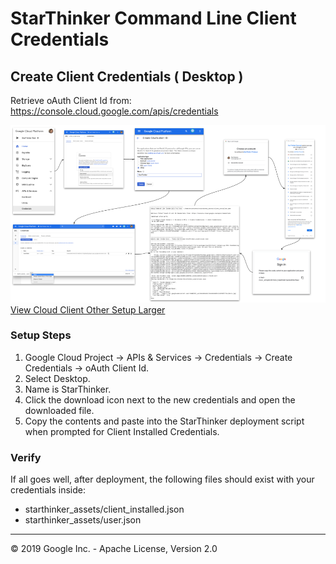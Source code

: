 # StarThinker Command Line Client Credentials
  
## Create Client Credentials ( Desktop )

Retrieve oAuth Client Id from: https://console.cloud.google.com/apis/credentials

![Cloud Client Other](images/cloud_client_installed.png)
[View Cloud Client Other Setup Larger](images/cloud_client_installed.png)

### Setup Steps

 1. Google Cloud Project -> APIs & Services -> Credentials -> Create Credentials -> oAuth Client Id.
   1. Select Desktop.
   1. Name is StarThinker.
 1. Click the download icon next to the new credentials and open the downloaded file.
 1. Copy the contents and paste into the StarThinker deployment script when prompted for Client Installed Credentials.

### Verify

If all goes well, after deployment, the following files should exist with your credentials inside:

- starthinker_assets/client_installed.json
- starthinker_assets/user.json

---
&copy; 2019 Google Inc. - Apache License, Version 2.0
